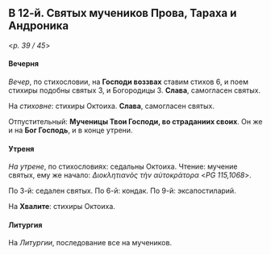 
## В 12-й. Святых мучеников Прова, Тараха и Андроника

<*p. 39 / 45*>

#### Вечерня

*Вечер*, по стихословии, на **Господи воззвах** ставим стихов 6, и поем стихиры подобны святых 3, 
и Богородицы 3. **Слава**, самогласен святых.

На *стиховне*: стихиры Октоиха. **Слава**, самогласен святых.

Отпустительный: **Мученицы Твои Господи, во страданиих своих**. 
Он же и на **Бог Господь**, и в конце утрени. 

#### Утреня

*На утрене*, по стихословиях: седальны Октоиха. Чтение: мучение святых, ему же начало: 
*Διοκλητιανὸς τὴν αὐτοκράτορα* <*PG 115,1068*>.    

По 3-й: седален святых. 
По 6-й: кондак. 
По 9-й: эксапостиларий.   

На **Хвалите**: стихиры Октоиха. 

#### Литургия 

На *Литургии*, последование все на мучеников.
